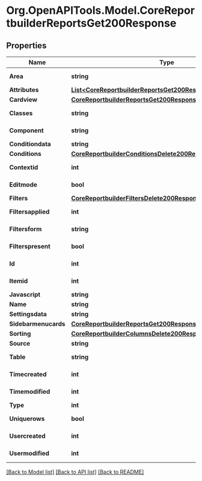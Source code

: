# Org.OpenAPITools.Model.CoreReportbuilderReportsGet200Response

## Properties

Name | Type | Description | Notes
------------ | ------------- | ------------- | -------------
**Area** | **string** | area | [default to ""]
**Attributes** | [**List&lt;CoreReportbuilderReportsGet200ResponseAttributesInner&gt;**](CoreReportbuilderReportsGet200ResponseAttributesInner.md) |  | 
**Cardview** | [**CoreReportbuilderReportsGet200ResponseCardview**](CoreReportbuilderReportsGet200ResponseCardview.md) |  | [optional] 
**Classes** | **string** | classes | [default to "null"]
**Component** | **string** | component | [default to ""]
**Conditiondata** | **string** | conditiondata | 
**Conditions** | [**CoreReportbuilderConditionsDelete200Response**](CoreReportbuilderConditionsDelete200Response.md) |  | [optional] 
**Contextid** | **int** | contextid | [default to {}]
**Editmode** | **bool** | editmode | [default to null]
**Filters** | [**CoreReportbuilderFiltersDelete200Response**](CoreReportbuilderFiltersDelete200Response.md) |  | [optional] 
**Filtersapplied** | **int** | filtersapplied | [default to null]
**Filtersform** | **string** | filtersform | [default to "null"]
**Filterspresent** | **bool** | filterspresent | [default to null]
**Id** | **int** | id | [default to 0]
**Itemid** | **int** | itemid | [default to 0]
**Javascript** | **string** | javascript | 
**Name** | **string** | name | 
**Settingsdata** | **string** | settingsdata | 
**Sidebarmenucards** | [**CoreReportbuilderReportsGet200ResponseSidebarmenucards**](CoreReportbuilderReportsGet200ResponseSidebarmenucards.md) |  | [optional] 
**Sorting** | [**CoreReportbuilderColumnsDelete200Response**](CoreReportbuilderColumnsDelete200Response.md) |  | [optional] 
**Source** | **string** | source | 
**Table** | **string** | table | [default to "null"]
**Timecreated** | **int** | timecreated | [default to 0]
**Timemodified** | **int** | timemodified | [default to 0]
**Type** | **int** | type | 
**Uniquerows** | **bool** | uniquerows | [default to false]
**Usercreated** | **int** | usercreated | [default to {}]
**Usermodified** | **int** | usermodified | [default to 0]

[[Back to Model list]](../README.md#documentation-for-models) [[Back to API list]](../README.md#documentation-for-api-endpoints) [[Back to README]](../README.md)

